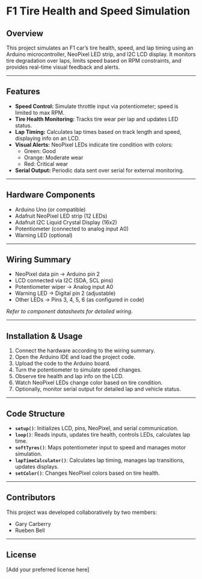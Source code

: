 
# F1 Tire Health and Speed Simulation

## Overview
This project simulates an F1 car’s tire health, speed, and lap timing using an Arduino microcontroller, NeoPixel LED strip, and I2C LCD display. It monitors tire degradation over laps, limits speed based on RPM constraints, and provides real-time visual feedback and alerts.

---

## Features
- **Speed Control:** Simulate throttle input via potentiometer; speed is limited to max RPM.
- **Tire Health Monitoring:** Tracks tire wear per lap and updates LED status.
- **Lap Timing:** Calculates lap times based on track length and speed, displaying info on an LCD.
- **Visual Alerts:** NeoPixel LEDs indicate tire condition with colors:
  - Green: Good  
  - Orange: Moderate wear  
  - Red: Critical wear  
- **Serial Output:** Periodic data sent over serial for external monitoring.

---

## Hardware Components
- Arduino Uno (or compatible)
- Adafruit NeoPixel LED strip (12 LEDs)
- Adafruit I2C Liquid Crystal Display (16x2)
- Potentiometer (connected to analog input A0)
- Warning LED (optional)

---

## Wiring Summary
- NeoPixel data pin → Arduino pin 2
- LCD connected via I2C (SDA, SCL pins)
- Potentiometer wiper → Analog input A0
- Warning LED → Digital pin 2 (adjustable)
- Other LEDs → Pins 3, 4, 5, 6 (as configured in code)

*Refer to component datasheets for detailed wiring.*

---

## Installation & Usage
1. Connect the hardware according to the wiring summary.
2. Open the Arduino IDE and load the project code.
3. Upload the code to the Arduino board.
4. Turn the potentiometer to simulate speed changes.
5. Observe tire health and lap info on the LCD.
6. Watch NeoPixel LEDs change color based on tire condition.
7. Optionally, monitor serial output for detailed lap and vehicle status.

---

## Code Structure
- **`setup()`**: Initializes LCD, pins, NeoPixel, and serial communication.
- **`loop()`**: Reads inputs, updates tire health, controls LEDs, calculates lap time.
- **`softTyres()`**: Maps potentiometer input to speed and manages motor simulation.
- **`lapTimeCalculator()`**: Calculates lap timing, manages lap transitions, updates displays.
- **`setColor()`**: Changes NeoPixel colors based on tire health.

---

## Contributors
This project was developed collaboratively by two members:  
- Gary Carberry  
- Rueben Bell

---

## License
[Add your preferred license here]

